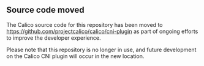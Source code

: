 ## Source code moved

The Calico source code for this repository has been moved to https://github.com/projectcalico/calico/cni-plugin as part of ongoing efforts to improve
the developer experience. 

Please note that this repository is no longer in use, and future development on the Calico CNI plugin will occur in the new location.
